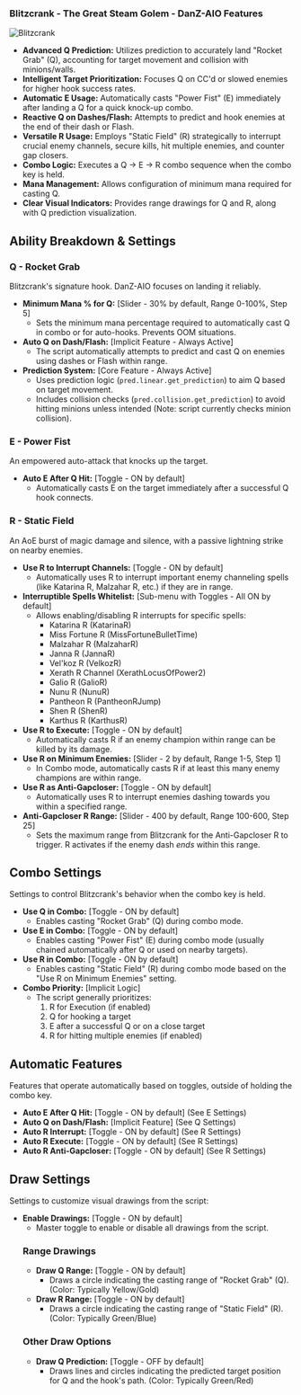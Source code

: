 ### Blitzcrank - The Great Steam Golem - DanZ-AIO Features
<img src="https://raw.communitydragon.org/latest/game/assets/characters/blitzcrank/hud/steamgolem_circle.png" alt="Blitzcrank" title="Blitzcrank" data-md-file="blitzcrank.md">

*   **Advanced Q Prediction:** Utilizes prediction to accurately land "Rocket Grab" (Q), accounting for target movement and collision with minions/walls.
*   **Intelligent Target Prioritization:** Focuses Q on CC'd or slowed enemies for higher hook success rates.
*   **Automatic E Usage:** Automatically casts "Power Fist" (E) immediately after landing a Q for a quick knock-up combo.
*   **Reactive Q on Dashes/Flash:** Attempts to predict and hook enemies at the end of their dash or Flash.
*   **Versatile R Usage:** Employs "Static Field" (R) strategically to interrupt crucial enemy channels, secure kills, hit multiple enemies, and counter gap closers.
*   **Combo Logic:** Executes a Q -> E -> R combo sequence when the combo key is held.
*   **Mana Management:** Allows configuration of minimum mana required for casting Q.
*   **Clear Visual Indicators:** Provides range drawings for Q and R, along with Q prediction visualization.

## Ability Breakdown & Settings
### Q - Rocket Grab
Blitzcrank's signature hook. DanZ-AIO focuses on landing it reliably.
*   **Minimum Mana % for Q:** [Slider - 30% by default, Range 0-100%, Step 5]
    *   Sets the minimum mana percentage required to automatically cast Q in combo or for auto-hooks. Prevents OOM situations.
*   **Auto Q on Dash/Flash:** [Implicit Feature - Always Active]
    *   The script automatically attempts to predict and cast Q on enemies using dashes or Flash within range.
*   **Prediction System:** [Core Feature - Always Active]
    *   Uses prediction logic (`pred.linear.get_prediction`) to aim Q based on target movement.
    *   Includes collision checks (`pred.collision.get_prediction`) to avoid hitting minions unless intended (Note: script currently checks minion collision).

### E - Power Fist
An empowered auto-attack that knocks up the target.
*   **Auto E After Q Hit:** [Toggle - ON by default]
    *   Automatically casts E on the target immediately after a successful Q hook connects.

### R - Static Field
An AoE burst of magic damage and silence, with a passive lightning strike on nearby enemies.
*   **Use R to Interrupt Channels:** [Toggle - ON by default]
    *   Automatically uses R to interrupt important enemy channeling spells (like Katarina R, Malzahar R, etc.) if they are in range.
*   **Interruptible Spells Whitelist:** [Sub-menu with Toggles - All ON by default]
    *   Allows enabling/disabling R interrupts for specific spells:
        *   Katarina R (KatarinaR)
        *   Miss Fortune R (MissFortuneBulletTime)
        *   Malzahar R (MalzaharR)
        *   Janna R (JannaR)
        *   Vel'koz R (VelkozR)
        *   Xerath R Channel (XerathLocusOfPower2)
        *   Galio R (GalioR)
        *   Nunu R (NunuR)
        *   Pantheon R (PantheonRJump)
        *   Shen R (ShenR)
        *   Karthus R (KarthusR)
*   **Use R to Execute:** [Toggle - ON by default]
    *   Automatically casts R if an enemy champion within range can be killed by its damage.
*   **Use R on Minimum Enemies:** [Slider - 2 by default, Range 1-5, Step 1]
    *   In Combo mode, automatically casts R if at least this many enemy champions are within range.
*   **Use R as Anti-Gapcloser:** [Toggle - ON by default]
    *   Automatically uses R to interrupt enemies dashing towards you within a specified range.
*   **Anti-Gapcloser R Range:** [Slider - 400 by default, Range 100-600, Step 25]
    *   Sets the maximum range from Blitzcrank for the Anti-Gapcloser R to trigger. R activates if the enemy dash *ends* within this range.

## Combo Settings
Settings to control Blitzcrank's behavior when the combo key is held.
*   **Use Q in Combo:** [Toggle - ON by default]
    *   Enables casting "Rocket Grab" (Q) during combo mode.
*   **Use E in Combo:** [Toggle - ON by default]
    *   Enables casting "Power Fist" (E) during combo mode (usually chained automatically after Q or used on nearby targets).
*   **Use R in Combo:** [Toggle - ON by default]
    *   Enables casting "Static Field" (R) during combo mode based on the "Use R on Minimum Enemies" setting.
*   **Combo Priority:** [Implicit Logic]
    *   The script generally prioritizes:
        1.  R for Execution (if enabled)
        2.  Q for hooking a target
        3.  E after a successful Q or on a close target
        4.  R for hitting multiple enemies (if enabled)

## Automatic Features
Features that operate automatically based on toggles, outside of holding the combo key.
*   **Auto E After Q Hit:** [Toggle - ON by default] (See E Settings)
*   **Auto Q on Dash/Flash:** [Implicit Feature] (See Q Settings)
*   **Auto R Interrupt:** [Toggle - ON by default] (See R Settings)
*   **Auto R Execute:** [Toggle - ON by default] (See R Settings)
*   **Auto R Anti-Gapcloser:** [Toggle - ON by default] (See R Settings)

## Draw Settings
Settings to customize visual drawings from the script:
*   **Enable Drawings:** [Toggle - ON by default]
    *   Master toggle to enable or disable all drawings from the script.
    ### Range Drawings
    *   **Draw Q Range:** [Toggle - ON by default]
        *   Draws a circle indicating the casting range of "Rocket Grab" (Q). (Color: Typically Yellow/Gold)
    *   **Draw R Range:** [Toggle - ON by default]
        *   Draws a circle indicating the casting range of "Static Field" (R). (Color: Typically Green/Blue)
    ### Other Draw Options
    *   **Draw Q Prediction:** [Toggle - OFF by default]
        *   Draws lines and circles indicating the predicted target position for Q and the hook's path. (Color: Typically Green/Red)

